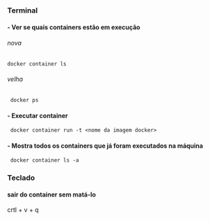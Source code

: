 ### Terminal
#### - Ver se quais containers estão em execução

###### nova

``` docker container ls ```

###### velha

``` docker ps```

#### - Executar container

``` docker container run -t <nome da imagem docker>```

#### - Mostra todos os containers que já foram executados na máquina

``` docker container ls -a```

### Teclado 

#### sair do container sem matá-lo

crtl + v + q





